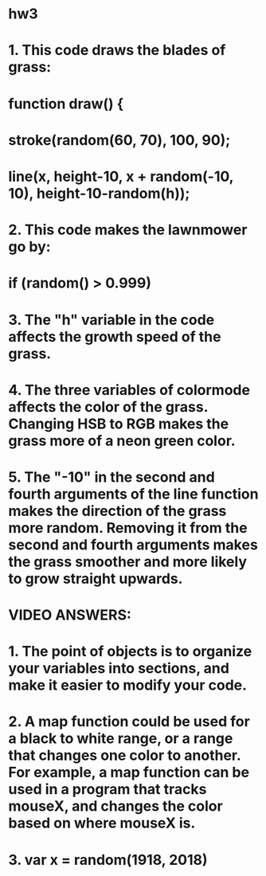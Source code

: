 # hw3
# 1. This code draws the blades of grass:
# function draw() {
  # stroke(random(60, 70), 100, 90);
  # line(x, height-10, x + random(-10, 10), height-10-random(h));
# 2. This code makes the lawnmower go by:
# if (random() > 0.999) 
# 3. The "h" variable in the code affects the growth speed of the grass.
# 4. The three variables of colormode affects the color of the grass. Changing HSB to RGB makes the grass more of a neon green color.
# 5. The "-10" in the second and fourth arguments of the line function makes the direction of the grass more random. Removing it from the second and fourth arguments makes the grass smoother and more likely to grow straight upwards.
  
# VIDEO ANSWERS:
# 1. The point of objects is to organize your variables into sections, and make it easier to modify your code.
# 2. A map function could be used for a black to white range, or a range that changes one color to another. For example, a map function can be used in a program that tracks mouseX, and changes the color based on where mouseX is.
# 3. var x = random(1918, 2018)
